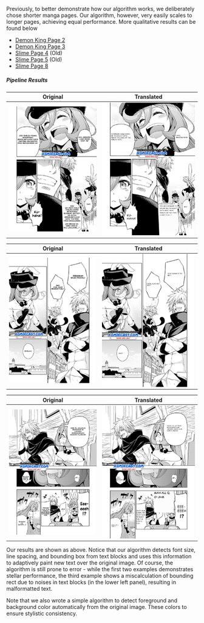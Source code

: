 [//]: # "
Show several visual examples of inputs/outputs of your system (success cases and failures) that help us better understand your approach.
"
Previously, to better demonstrate how our algorithm works, we deliberately chose shorter manga pages. Our algorithm, however,
very easily scales to longer pages, achieving equal performance. More qualitative results can be found below

- [Demon King Page 2](../images/ocr_results/demon_king_page_2/README.md)
- [Demon King Page 3](../images/ocr_results/demon_king_page_3/README.md)
- [Slime Page 4](../images/ocr_results/slime_page_4/README.md) (Old)
- [Slime Page 5](../images/ocr_results/slime_page_5/README.md) (Old)
- [Slime Page 8](../images/ocr_results/demon_king_page_2/README.md)

##### Pipeline Results

| Original      | Translated |
| ------------- | ---------- |
| ![Original](../images/ocr_results/slime_page_4/input_image.png) | ![Translated](../images/final_results/slime_page_4/final_result.png)            |

| Original      | Translated |
| ------------- | ---------- |
| ![Original](../images/ocr_results/slime_page_5/input_image.png) | ![Translated](../images/final_results/slime_page_5/final_result.png)            |

| Original      | Translated |
| ------------- | ---------- |
| ![Original](../images/ocr_results/slime_page_8/input_image.png) | ![Translated](../images/final_results/slime_page_8/final_result.png)            |

Our results are shown as above. Notice that our algorithm detects font size, line spacing, and bounding box from text blocks and uses this information to adaptively paint new text over the original image. Of course, the algorithm is still prone to error - while the first two examples demonstrates stellar performance, the third example shows a miscalculation of bounding rect due to noises in text blocks (in the lower left panel), resulting in malformatted text. 

Note that we also wrote a simple algorithm to detect foreground and background color automatically from the original image. These colors to ensure stylistic consistency. 

